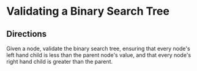 # Validating a Binary Search Tree

## Directions

Given a node, validate the binary search tree, ensuring that every node's left hand child is less than the parent node's value, and that every node's right hand child is greater than the parent.